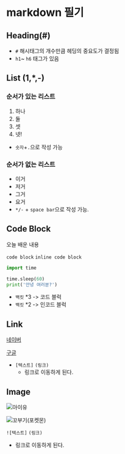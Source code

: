 # markdown 필기

## Heading(#)

* `#` 해시태그의 개수만큼 헤딩의 중요도가 결정됨
* `h1`~ `h6` 태그가 있음



## List (1,*,-)

### 순서가 있는 리스트

1. 하나
2. 둘
3. 셋
4. 넷!

* `숫자`+`.`으로 작성 가능

### 순서가 없는 리스트

* 이거
* 저거
* 그거
* 요거
* `*/-` + `space bar`으로 작성 가능.



## Code Block

오늘 배운 내용

```code block``` `inline code block`

```python
import time

time.sleep(60)
print('안녕 여러분?')
```

* `백킷` *3 -> 코드 블럭
* `백킷` *2 -> 인코드 블럭



## Link

[네이버](https://www.naver.com)

[구글](https://google.com)

- `[텍스트]` `(링크)`
  - 링크로 이동하게 된다.



## Image

![아이유](README-imgaes/vKspl9Et_400x400.jpg)



![꼬부기(포켓몬)](README-imgaes/1200.png)



`![텍스트]` `(링크)`

- 링크로 이동하게 된다.
